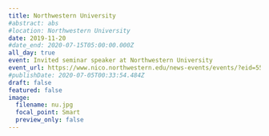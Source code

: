 ```yaml
---
title: Northwestern University
#abstract: abs
#location: Northwestern University
date: 2019-11-20
#date_end: 2020-07-15T05:00:00.000Z
all_day: true
event: Invited seminar speaker at Northwestern University
event_url: https://www.nico.northwestern.edu/news-events/events/?eid=554818
#publishDate: 2020-07-05T00:33:54.484Z
draft: false
featured: false
image:
  filename: nu.jpg
  focal_point: Smart
  preview_only: false
---
```

